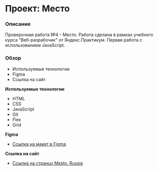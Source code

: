 # Проект: Место
### Описание
Проверочная работа №4 - Место. Работа сделана в рамках учебного курса "Веб-разрабочик" от Яндекс.Практикум. Первая работа с использованием JavaScript.

### Обзор

* Используемые технологии
* Figma
* Ссылка на сайт

**Используемые технологии**

* HTML
* CSS
* JavaScript
* Git
* Flex
* Grid

**Figma**

* [Ссылка на макет в Figma](https://www.figma.com/file/2cn9N9jSkmxD84oJik7xL7/JavaScript.-Sprint-4?node-id=0%3A1)

**Ссылка на сайт**

* [Ссылка на странцу Mesto. Russia](https://oleg-titov.github.io/mesto/)